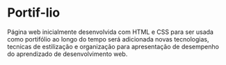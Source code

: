 # Portif-lio
Página web inicialmente desenvolvida com HTML e CSS para ser usada como portifólio
ao longo do tempo será adicionada novas tecnologias, tecnicas de estilização e organização
para apresentação de desempenho do aprendizado de desenvolvimento web.
